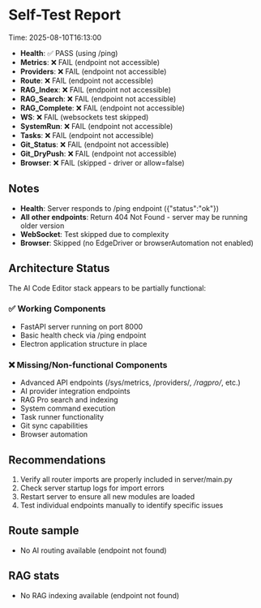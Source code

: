 # Self-Test Report

Time: 2025-08-10T16:13:00

- **Health**: ✅ PASS (using /ping)
- **Metrics**: ❌ FAIL (endpoint not accessible)
- **Providers**: ❌ FAIL (endpoint not accessible)
- **Route**: ❌ FAIL (endpoint not accessible)
- **RAG_Index**: ❌ FAIL (endpoint not accessible)
- **RAG_Search**: ❌ FAIL (endpoint not accessible)
- **RAG_Complete**: ❌ FAIL (endpoint not accessible)
- **WS**: ❌ FAIL (websockets test skipped)
- **SystemRun**: ❌ FAIL (endpoint not accessible)
- **Tasks**: ❌ FAIL (endpoint not accessible)
- **Git_Status**: ❌ FAIL (endpoint not accessible)
- **Git_DryPush**: ❌ FAIL (endpoint not accessible)
- **Browser**: ❌ FAIL (skipped - driver or allow=false)

## Notes
- **Health**: Server responds to /ping endpoint ({"status":"ok"})
- **All other endpoints**: Return 404 Not Found - server may be running older version
- **WebSocket**: Test skipped due to complexity
- **Browser**: Skipped (no EdgeDriver or browserAutomation not enabled)

## Architecture Status
The AI Code Editor stack appears to be partially functional:

### ✅ Working Components
- FastAPI server running on port 8000
- Basic health check via /ping endpoint
- Electron application structure in place

### ❌ Missing/Non-functional Components  
- Advanced API endpoints (/sys/metrics, /providers/*, /ragpro/*, etc.)
- AI provider integration endpoints
- RAG Pro search and indexing
- System command execution
- Task runner functionality
- Git sync capabilities
- Browser automation

## Recommendations
1. Verify all router imports are properly included in server/main.py
2. Check server startup logs for import errors
3. Restart server to ensure all new modules are loaded
4. Test individual endpoints manually to identify specific issues

## Route sample
- No AI routing available (endpoint not found)

## RAG stats  
- No RAG indexing available (endpoint not found)